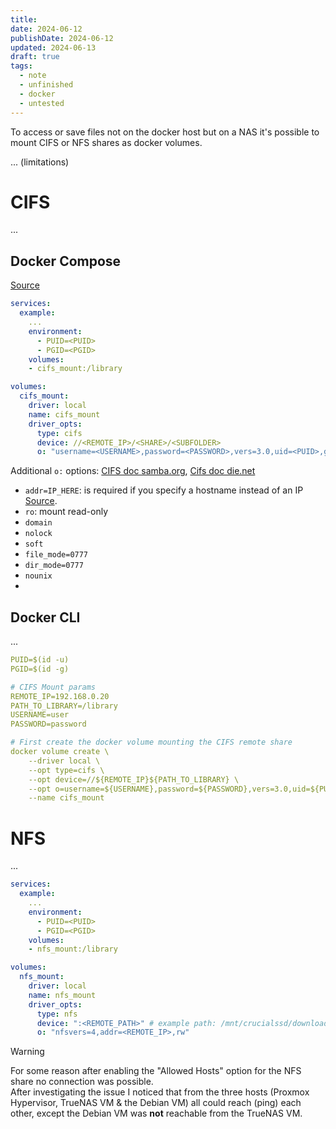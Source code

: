 ```yaml
---
title: 
date: 2024-06-12
publishDate: 2024-06-12
updated: 2024-06-13
draft: true
tags:
  - note
  - unfinished
  - docker
  - untested
---
```

 
To access or save files not on the docker host but on a NAS it's possible to mount CIFS or NFS shares as docker volumes.

... (limitations)

# CIFS

...

## Docker Compose

[Source](https://docs.unmanic.app/docs/advanced/docker_compose_cifs_mounts/)

```yaml
services:
  example:
    ...
    environment:
      - PUID=<PUID>
      - PGID=<PGID>
    volumes:
    - cifs_mount:/library

volumes:
  cifs_mount:
    driver: local
    name: cifs_mount
    driver_opts:
      type: cifs    
      device: //<REMOTE_IP>/<SHARE>/<SUBFOLDER>
      o: "username=<USERNAME>,password=<PASSWORD>,vers=3.0,uid=<PUID>,gid=<PGID>"
```

Additional `o:` options: [CIFS doc samba.org](https://www.samba.org/~ab/output/htmldocs/manpages-3/mount.cifs.8.html), [Cifs doc die.net](https://linux.die.net/man/8/mount.cifs)
- `addr=IP_HERE`: is required if you specify a hostname instead of an IP [Source](https://docs.docker.com/storage/volumes/#create-cifssamba-volumes).
- `ro`: mount read-only
- `domain`
- `nolock`
- `soft`
- `file_mode=0777`
- `dir_mode=0777`
- `nounix`
- 

## Docker CLI

...

```yaml
PUID=$(id -u)
PGID=$(id -g)

# CIFS Mount params
REMOTE_IP=192.168.0.20
PATH_TO_LIBRARY=/library
USERNAME=user
PASSWORD=password

# First create the docker volume mounting the CIFS remote share
docker volume create \
    --driver local \
    --opt type=cifs \
    --opt device=//${REMOTE_IP}${PATH_TO_LIBRARY} \
    --opt o=username=${USERNAME},password=${PASSWORD},vers=3.0,uid=${PUID},gid=${PGID} \
    --name cifs_mount
```

# NFS

...

```yaml
services:
  example:
    ...
    environment:
      - PUID=<PUID>
      - PGID=<PGID>
    volumes:
    - nfs_mount:/library

volumes:
  nfs_mount:
    driver: local
    name: nfs_mount
    driver_opts:
      type: nfs    
      device: ":<REMOTE_PATH>" # example path: /mnt/crucialssd/downloads_nfs
      o: "nfsvers=4,addr=<REMOTE_IP>,rw"
```

> [!warning]
> For some reason after enabling the "Allowed Hosts" option for the NFS share no connection was possible.  
> After investigating the issue I noticed that from the three hosts (Proxmox Hypervisor, TrueNAS VM & the Debian VM) all could reach (ping) each other, except the Debian VM was **not** reachable from the TrueNAS VM. 